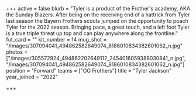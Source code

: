 +++
active = false
blurb = "Tyler is a product of the Frother's academy, AKA the Sunday Blazers. After being on the receiving end of a hattrick from Tyler last season the Bayern Frothers scouts jumped on the opportunity to poach Tyler for the 2022 season. Bringing pace, a great touch, and a left foot Tyler is a true triple threat up top and can play anywhere along the frontline."
fut_card = ""
kit_number = 14
mug_shot = "/images/307094041_494862582649074_8186010834382601062_n.jpg"
photos = ["/images/305572924_494862202649112_2454016059388030841_n.jpg", "/images/307094041_494862582649074_8186010834382601062_n.jpg"]
position = "Forward"
teams = ["OG Frothers"]
title = "Tyler Jackson"
year_joined = "2022"

+++
